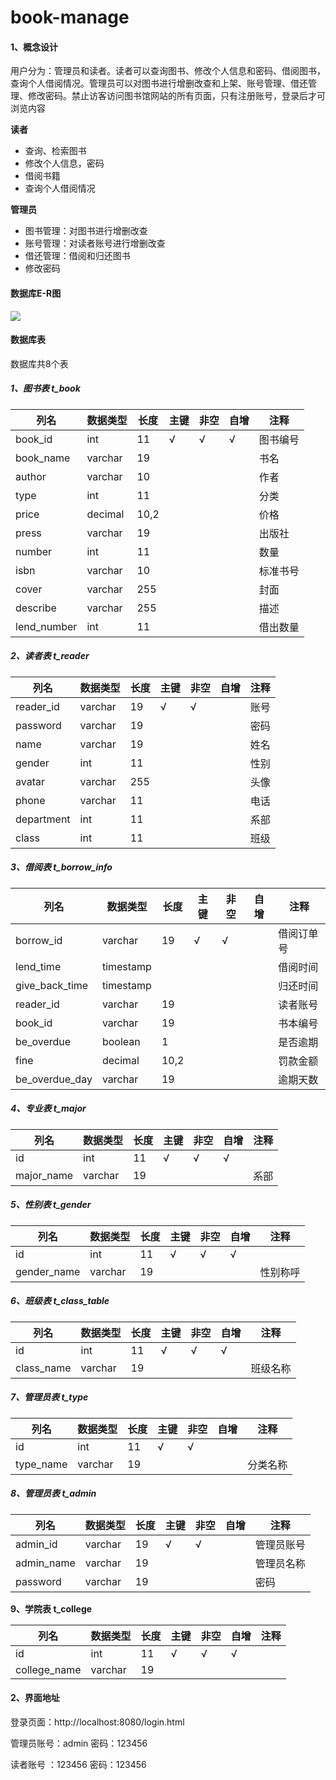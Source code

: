 # book-manage

#### 1、概念设计

用户分为：管理员和读者。读者可以查询图书、修改个人信息和密码、借阅图书，查询个人借阅情况。管理员可以对图书进行增删改查和上架、账号管理、借还管理、修改密码。禁止访客访问图书馆网站的所有页面，只有注册账号，登录后才可浏览内容

**读者**

- 查询、检索图书
- 修改个人信息，密码
- 借阅书籍
- 查询个人借阅情况

**管理员**

- 图书管理：对图书进行增删改查
- 账号管理：对读者账号进行增删改查
- 借还管理：借阅和归还图书
- 修改密码

#### 数据库E-R图

![](F:\study\Javaweb\我的项目\springboot学习\图书管理系统SSM\图书管理系统数据库E-R图.png)

#### 数据库表

数据库共8个表

##### **1、图书表 t_book**

| 列名        | 数据类型 | 长度 | 主键 | 非空 | 自增 | 注释     |
| ----------- | -------- | ---- | ---- | ---- | ---- | -------- |
| book_id     | int      | 11   | √    | √    | √    | 图书编号 |
| book_name   | varchar  | 19   |      |      |      | 书名     |
| author      | varchar  | 10   |      |      |      | 作者     |
| type        | int      | 11   |      |      |      | 分类     |
| price       | decimal  | 10,2 |      |      |      | 价格     |
| press       | varchar  | 19   |      |      |      | 出版社   |
| number      | int      | 11   |      |      |      | 数量     |
| isbn        | varchar  | 10   |      |      |      | 标准书号 |
| cover       | varchar  | 255  |      |      |      | 封面     |
| describe    | varchar  | 255  |      |      |      | 描述     |
| lend_number | int      | 11   |      |      |      | 借出数量 |

##### **2、读者表 t_reader**

| 列名       | 数据类型 | 长度 | 主键 | 非空 | 自增 | 注释 |
| ---------- | -------- | ---- | ---- | ---- | ---- | ---- |
| reader_id  | varchar  | 19   | √    | √    |      | 账号 |
| password   | varchar  | 19   |      |      |      | 密码 |
| name       | varchar  | 19   |      |      |      | 姓名 |
| gender     | int      | 11   |      |      |      | 性别 |
| avatar     | varchar  | 255  |      |      |      | 头像 |
| phone      | varchar  | 11   |      |      |      | 电话 |
| department | int      | 11   |      |      |      | 系部 |
| class      | int      | 11   |      |      |      | 班级 |

##### **3、借阅表 t_borrow_info**

| 列名           | 数据类型  | 长度 | 主键 | 非空 | 自增 | 注释       |
| -------------- | --------- | ---- | ---- | ---- | ---- | ---------- |
| borrow_id      | varchar   | 19   | √    | √    |      | 借阅订单号 |
| lend_time      | timestamp |      |      |      |      | 借阅时间   |
| give_back_time | timestamp |      |      |      |      | 归还时间   |
| reader_id      | varchar   | 19   |      |      |      | 读者账号   |
| book_id        | varchar   | 19   |      |      |      | 书本编号   |
| be_overdue     | boolean   | 1    |      |      |      | 是否逾期   |
| fine           | decimal   | 10,2 |      |      |      | 罚款金额   |
| be_overdue_day | varchar   | 19   |      |      |      | 逾期天数   |

##### **4、专业表 t_major**

| 列名       | 数据类型 | 长度 | 主键 | 非空 | 自增 | 注释 |
| ---------- | -------- | ---- | ---- | ---- | ---- | ---- |
| id         | int      | 11   | √    | √    | √    |      |
| major_name | varchar  | 19   |      |      |      | 系部 |

##### **5、性别表 t_gender**

| 列名        | 数据类型 | 长度 | 主键 | 非空 | 自增 | 注释     |
| ----------- | -------- | ---- | ---- | ---- | ---- | -------- |
| id          | int      | 11   | √    | √    | √    |          |
| gender_name | varchar  | 19   |      |      |      | 性别称呼 |

##### **6、班级表 t_class_table**

| 列名       | 数据类型 | 长度 | 主键 | 非空 | 自增 | 注释     |
| ---------- | -------- | ---- | ---- | ---- | ---- | -------- |
| id         | int      | 11   | √    | √    | √    |          |
| class_name | varchar  | 19   |      |      |      | 班级名称 |

##### **7、管理员表  t_type**

| 列名      | 数据类型 | 长度 | 主键 | 非空 | 自增 | 注释     |
| --------- | -------- | ---- | ---- | ---- | ---- | -------- |
| id        | int      | 11   | √    | √    |      |          |
| type_name | varchar  | 19   |      |      |      | 分类名称 |

##### **8、管理员表  t_admin**

| 列名       | 数据类型 | 长度 | 主键 | 非空 | 自增 | 注释       |
| ---------- | -------- | ---- | ---- | ---- | ---- | ---------- |
| admin_id   | varchar  | 19   | √    | √    |      | 管理员账号 |
| admin_name | varchar  | 19   |      |      |      | 管理员名称 |
| password   | varchar  | 19   |      |      |      | 密码       |

**9、学院表 t_college**

| 列名         | 数据类型 | 长度 | 主键 | 非空 | 自增 | 注释 |
| ------------ | -------- | ---- | ---- | ---- | ---- | ---- |
| id           | int      | 11   | √    | √    | √    |      |
| college_name | varchar  | 19   |      |      |      |      |

#### 2、界面地址

登录页面：http://localhost:8080/login.html  

管理员账号：admin  密码：123456

读者账号 ：123456  密码：123456
